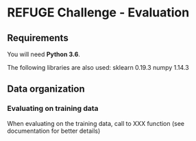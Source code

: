
# REFUGE Challenge - Evaluation

## Requirements

You will need **Python 3.6**.

The following libraries are also used:
sklearn 0.19.3
numpy 1.14.3


## Data organization

### Evaluating on training data

When evaluating on the training data, call to XXX function (see documentation for better details)